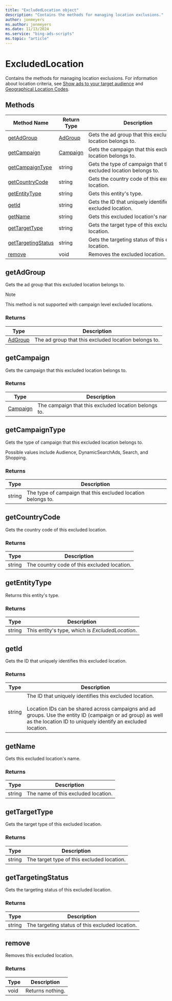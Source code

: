 ```yaml
---
title: "ExcludedLocation object"
description: "Contains the methods for managing location exclusions."
author: jonmeyers
ms.author: jonmeyers
ms.date: 11/13/2024
ms.service: "bing-ads-scripts"
ms.topic: "article"
---
```


# ExcludedLocation

Contains the methods for managing location exclusions. For information about location criteria, see [Show ads to your target audience](/advertising/guides/show-ads-target-audience) and [Geographical Location Codes](/advertising/guides/geographical-location-codes).

## Methods
|Method Name|Return Type|Description|
|-|-|-
[getAdGroup](#getadgroup)|[AdGroup](./AdGroup.md)|Gets the ad group that this excluded location belongs to.
[getCampaign](#getcampaign)|[Campaign](./Campaign.md)|Gets the campaign that this excluded location belongs to.
[getCampaignType](#getcampaigntype)|string|Gets the type of campaign that this excluded location belongs to.
[getCountryCode](#getcountrycode)|string|Gets the country code of this excluded location.
[getEntityType](#getentitytype)|string|Gets this entity's type.
[getId](#getid)|string|Gets the ID that uniquely identifies this excluded location.
[getName](#getname)|string|Gets this excluded location's name.
[getTargetType](#gettargettype)|string|Gets the target type of this excluded location.
[getTargetingStatus](#gettargetingstatus)|string|Gets the targeting status of this excluded location.
[remove](#remove)|void|Removes the excluded location.



## <a name="getadgroup"></a>getAdGroup
Gets the ad group that this excluded location belongs to. 

> [!NOTE]
> This method is not supported with campaign level excluded locations. 

### Returns
|Type|Description|
|-|-
[AdGroup](./AdGroup.md)|The ad group that this excluded location belongs to.


## <a name="getcampaign"></a>getCampaign
Gets the campaign that this excluded location belongs to. 

### Returns
|Type|Description|
|-|-
[Campaign](./Campaign.md)|The campaign that this excluded location belongs to.


## <a name="getcampaigntype"></a>getCampaignType
Gets the type of campaign that this excluded location belongs to. 

Possible values include Audience, DynamicSearchAds, Search, and Shopping. 

### Returns
|Type|Description|
|-|-
string|The type of campaign that this excluded location belongs to.


## <a name="getcountrycode"></a>getCountryCode
Gets the country code of this excluded location. 

### Returns
|Type|Description|
|-|-
string|The country code of this excluded location.


## <a name="getentitytype"></a>getEntityType
Returns this entity's type. 

### Returns
|Type|Description|
|-|-
string|This entity's type, which is *ExcludedLocation*.


## <a name="getid"></a>getId
Gets the ID that uniquely identifies this excluded location.

### Returns
|Type|Description|
|-|-
string|The ID that uniquely identifies this excluded location.<br/><br/>Location IDs can be shared across campaigns and ad groups. Use the entity ID (campaign or ad group) as well as the location ID to uniquely identify an excluded location. 


## <a name="getname"></a>getName
Gets this excluded location's name.

### Returns
|Type|Description|
|-|-
string|The name of this excluded location.


## <a name="gettargettype"></a>getTargetType
Gets the target type of this excluded location.

### Returns
|Type|Description|
|-|-
string|The target type of this excluded location.


## <a name="gettargetingstatus"></a>getTargetingStatus
Gets the targeting status of this excluded location.

### Returns
|Type|Description|
|-|-
string|The targeting status of this excluded location.


## <a name="remove"></a>remove
Removes this excluded location.

### Returns
|Type|Description|
|-|-
void|Returns nothing.


